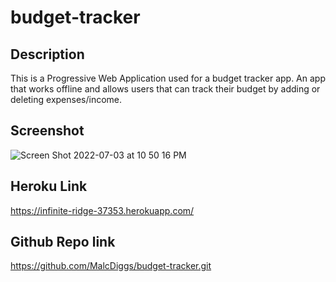 # budget-tracker

## Description

This is a Progressive Web Application used for a budget tracker app. An app that works offline and allows users that can track their budget by adding or deleting expenses/income.

## Screenshot

![Screen Shot 2022-07-03 at 10 50 16 PM](https://user-images.githubusercontent.com/97936992/177073198-9522543a-19d9-43cd-8f6a-3c50c71e4dca.png)

## Heroku Link

https://infinite-ridge-37353.herokuapp.com/

## Github Repo link

https://github.com/MalcDiggs/budget-tracker.git
